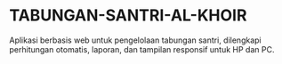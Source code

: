 # TABUNGAN-SANTRI-AL-KHOIR
Aplikasi berbasis web untuk pengelolaan tabungan santri, dilengkapi perhitungan otomatis, laporan, dan tampilan responsif untuk HP dan PC.
